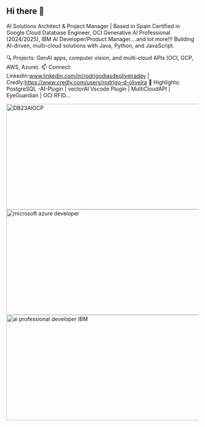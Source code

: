 ## Hi there 👋
AI Solutions Architect & Project Manager | Based in Spain
Certified in Google Cloud Database Engineer, OCI Generative AI Professional (2024/2025), IBM AI Developer/Product Manager....and lot more!!!
Building AI-driven, multi-cloud solutions with Java, Python, and JavaScript.

🔍 Projects: GenAI apps, computer vision, and multi-cloud APIs (OCI, GCP, AWS, Azure).
📫 Connect: LinkedIn:www.linkedin.com/in/rodrigodiasdeoliveiradev | Credly:https://www.credly.com/users/rodrigo-d-oliveira
🚀 Highlights: PostgreSQL -AI-Plugin | vectorAI Vscode Plugin | MultiCloudAPI | EyeGuardian | OCI RFID...

<!--
**RodrigoDiasDeOliveira/RodrigoDiasdeOliveira** is a ✨ _special_ ✨ repository because its `README.md` (this file) appears on your GitHub profile.

- 🔭 I’m currently working on Artificial Intelience with Java , Python With LLMs like HugginFace...in TRIMINDSLABS, as AI architect and

- 💬 Ask me about ...
- 📫 How to reach me: www.linkedin.com/in/rodrigodiasdeoliveiradev
- ⚡ Fun fact: Brazilian living in Spain...


-->
<img width="552" height="276" alt="DB23AIOCP" src="https://github.com/user-attachments/assets/7e83f269-93ce-4f31-98f5-853ac83bb0f8" />
<img width="552" height="276" alt="microsoft azure developer" src="https://github.com/user-attachments/assets/856a8c2c-302e-4d50-8187-63b96ac7a7a6" />
<img width="552" height="276" alt="ai professional developer IBM" src="https://github.com/user-attachments/assets/42d4021a-6637-4b34-98bf-a93f63b75c95" />
